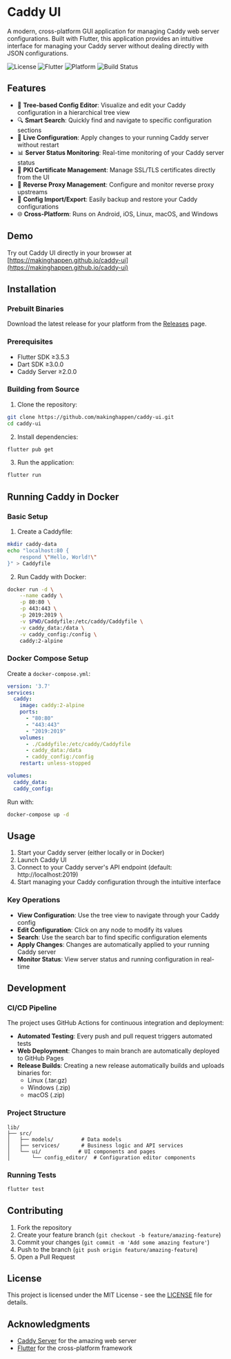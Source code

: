 # Caddy UI

A modern, cross-platform GUI application for managing Caddy web server configurations. Built with Flutter, this application provides an intuitive interface for managing your Caddy server without dealing directly with JSON configurations.

![License](https://img.shields.io/badge/license-MIT-blue.svg)
![Flutter](https://img.shields.io/badge/flutter-%5E3.5.3-blue.svg)
![Platform](https://img.shields.io/badge/platform-android%20|%20ios%20|%20linux%20|%20macos%20|%20windows-lightgrey.svg)
![Build Status](https://github.com/makinghappen/caddy-ui/actions/workflows/build.yml/badge.svg)

## Features

- 🌲 **Tree-based Config Editor**: Visualize and edit your Caddy configuration in a hierarchical tree view
- 🔍 **Smart Search**: Quickly find and navigate to specific configuration sections
- 🔄 **Live Configuration**: Apply changes to your running Caddy server without restart
- 📊 **Server Status Monitoring**: Real-time monitoring of your Caddy server status
- 🔐 **PKI Certificate Management**: Manage SSL/TLS certificates directly from the UI
- 🔄 **Reverse Proxy Management**: Configure and monitor reverse proxy upstreams
- 💾 **Config Import/Export**: Easily backup and restore your Caddy configurations
- 🌐 **Cross-Platform**: Runs on Android, iOS, Linux, macOS, and Windows

## Demo

Try out Caddy UI directly in your browser at [https://makinghappen.github.io/caddy-ui](https://makinghappen.github.io/caddy-ui)

## Installation

### Prebuilt Binaries

Download the latest release for your platform from the [Releases](https://github.com/makinghappen/caddy-ui/releases) page.

### Prerequisites

- Flutter SDK ≥3.5.3
- Dart SDK ≥3.0.0
- Caddy Server ≥2.0.0

### Building from Source

1. Clone the repository:
```bash
git clone https://github.com/makinghappen/caddy-ui.git
cd caddy-ui
```

2. Install dependencies:
```bash
flutter pub get
```

3. Run the application:
```bash
flutter run
```

## Running Caddy in Docker

### Basic Setup

1. Create a Caddyfile:
```bash
mkdir caddy-data
echo "localhost:80 {
    respond \"Hello, World!\"
}" > Caddyfile
```

2. Run Caddy with Docker:
```bash
docker run -d \
    --name caddy \
    -p 80:80 \
    -p 443:443 \
    -p 2019:2019 \
    -v $PWD/Caddyfile:/etc/caddy/Caddyfile \
    -v caddy_data:/data \
    -v caddy_config:/config \
    caddy:2-alpine
```

### Docker Compose Setup

Create a `docker-compose.yml`:

```yaml
version: '3.7'
services:
  caddy:
    image: caddy:2-alpine
    ports:
      - "80:80"
      - "443:443"
      - "2019:2019"
    volumes:
      - ./Caddyfile:/etc/caddy/Caddyfile
      - caddy_data:/data
      - caddy_config:/config
    restart: unless-stopped

volumes:
  caddy_data:
  caddy_config:
```

Run with:
```bash
docker-compose up -d
```

## Usage

1. Start your Caddy server (either locally or in Docker)
2. Launch Caddy UI
3. Connect to your Caddy server's API endpoint (default: http://localhost:2019)
4. Start managing your Caddy configuration through the intuitive interface

### Key Operations

- **View Configuration**: Use the tree view to navigate through your Caddy config
- **Edit Configuration**: Click on any node to modify its values
- **Search**: Use the search bar to find specific configuration elements
- **Apply Changes**: Changes are automatically applied to your running Caddy server
- **Monitor Status**: View server status and running configuration in real-time

## Development

### CI/CD Pipeline

The project uses GitHub Actions for continuous integration and deployment:

- **Automated Testing**: Every push and pull request triggers automated tests
- **Web Deployment**: Changes to main branch are automatically deployed to GitHub Pages
- **Release Builds**: Creating a new release automatically builds and uploads binaries for:
  - Linux (.tar.gz)
  - Windows (.zip)
  - macOS (.zip)

### Project Structure

```
lib/
├── src/
│   ├── models/         # Data models
│   ├── services/       # Business logic and API services
│   └── ui/            # UI components and pages
│       └── config_editor/  # Configuration editor components
```

### Running Tests

```bash
flutter test
```

## Contributing

1. Fork the repository
2. Create your feature branch (`git checkout -b feature/amazing-feature`)
3. Commit your changes (`git commit -m 'Add some amazing feature'`)
4. Push to the branch (`git push origin feature/amazing-feature`)
5. Open a Pull Request

## License

This project is licensed under the MIT License - see the [LICENSE](LICENSE) file for details.

## Acknowledgments

- [Caddy Server](https://caddyserver.com/) for the amazing web server
- [Flutter](https://flutter.dev/) for the cross-platform framework
